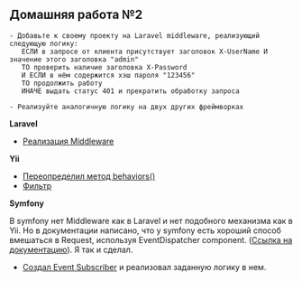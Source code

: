 ## Домашняя работа №2
```
- Добавьте к своему проекту на Laravel middleware, реализующий следующую логику:
   ЕСЛИ в запросе от клиента присутствует заголовок X-UserName И значение этого заголовка "admin"
   ТО проверить наличие заголовка X-Password 
   И ЕСЛИ в нём содержится хэш пароля "123456"
   ТО продолжить работу
   ИНАЧЕ выдать статус 401 и прекратить обработку запроса
  
- Реализуйте аналогичную логику на двух других фреймворках  
```

**Laravel**
* [Реализация Middleware](https://github.com/skiphog/profit-laravel/blob/master/app/Http/Middleware/VerifyAuthentication.php)

**Yii**
* [Переопределил метод behaviors()](https://github.com/skiphog/profit-yii2/blob/master/controllers/TestVerifyController.php)
* [Фильтр](https://github.com/skiphog/profit-yii2/blob/master/components/Verify.php)

**Symfony**

В symfony нет Middleware как в Laravel и нет подобного механизма как в Yii.
Но в документации написано, что у symfony есть хороший способ вмешаться в Request, используя EventDispatcher component.
([Ссылка на документацию](http://symfony.com/doc/current/event_dispatcher/before_after_filters.html)). Я так и сделал.
* [Создал Event Subscriber](https://github.com/skiphog/profit-symfony/blob/master/src/AppBundle/EventSubscriber/TokenSubscriber.php) и реализовал заданную логику в нем. 




